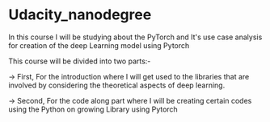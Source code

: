 # Udacity_nanodegree

In this course I will be studying about the PyTorch and It's use case analysis for creation of the deep Learning model using Pytorch

This course will be divided into two parts:-

-> First, For the introduction where I will get used to the libraries that are involved by considering the theoretical aspects of
   deep learning.

-> Second, For the code along part where I will be creating certain codes using the Python on growing Library using Pytorch
   

